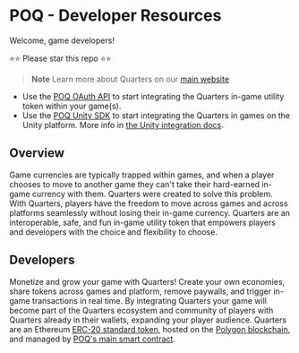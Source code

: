 # POQ - Developer Resources

Welcome, game developers!

⭐⭐ Please star this repo ⭐⭐

> **Note** Learn more about Quarters on our [main website](https://www.poq.gg/)

- Use the [POQ OAuth API](docs/oauth-api.md) to start integrating the Quarters
  in-game utility token within your game(s).
- Use the
  [POQ Unity SDK](https://assetstore.unity.com/packages/tools/integration/quarterssdk-226386)
  to start integrating the Quarters in games on the Unity platform. More info in
  [the Unity integration docs](./docs/unity-sdk-integration.md).

## Overview

Game currencies are typically trapped within games, and when a player chooses to
move to another game they can't take their hard-earned in-game currency with
them. Quarters were created to solve this problem. With Quarters, players have
the freedom to move across games and across platforms seamlessly without losing
their in-game currency. Quarters are an interoperable, safe, and fun in-game
utility token that empowers players and developers with the choice and
flexibility to choose.

## Developers

Monetize and grow your game with Quarters! Create your own economies, share
tokens across games and platform, remove paywalls, and trigger in-game
transactions in real time. By integrating Quarters your game will become part of
the Quarters ecosystem and community of players with Quarters already in their
wallets, expanding your player audience. Quarters are an Ethereum [ERC-20
standard
token](https://ethereum.org/en/developers/docs/standards/tokens/erc-20/), hosted
on the [Polygon blockchain](https://polygon.technology/), and managed by [POQ's
main smart
contract](https://github.com/weiks/quarters-sol/blob/main/contracts/Quarters.sol).
